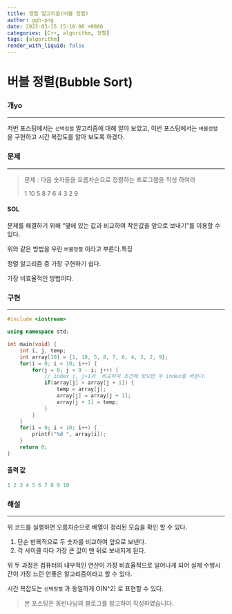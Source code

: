 ```yaml
---
title: 정렬 알고리즘(버블 정렬)
author: ggh-png
date: 2022-03-15 15:10:00 +0800
categories: [C++, algorithm, 정렬]
tags: [algorithm]
render_with_liquid: false
---
```


# 버블 정렬(Bubble Sort)

### 개yo

---

저번 포스팅에서는  `선택정렬` 알고리즘에 대해 알아 보았고, 이번 포스팅에서는 `버블정렬` 을 구현하고 시간 복잡도를 알아 보도록 하겠다.

### 문제

---

> 문제 : 다음 숫자들을 오름차순으로 정렬하는 프로그램을 작성 하여라
> 
> 
> 1 10 5 8 7 6 4 3 2 9 
> 

#### SOL  

문제를 해결하기 위해  “옆에 있는 값과 비교하여 작은값을 앞으로 보내기”를 이용할 수 있다. 

위와 같은 방법을 우린 `버블정렬` 이라고 부른다.특징

정렬 알고리즘 중 가장 구현하기 쉽다. 

가장 비효율적인 방법이다.  

### 구현

---

```cpp
#include <iostream>

using namespace std; 

int main(void) {
	int i, j, temp;
	int array[10] = {1, 10, 5, 8, 7, 6, 4, 3, 2, 9};
	for(i = 0; i < 10; i++) {
		for(j = 0; j < 9 - i; j++) {
			// index j, j+1과  비교하여 조건에 맞으면 두 index를 바꾼다. 
			if(array[j] > array[j + 1]) {
				temp = array[j];
				array[j] = array[j + 1];
				array[j + 1] = temp;
			}
		}
	}
	for(i = 0; i < 10; i++) {
		printf("%d ", array[i]);
	}
	return 0;
}
```

#### 출력 값

```cpp
1 2 3 4 5 6 7 8 9 10
```

### 해설

---

위 코드를 실행하면 오름차순으로 배열이 정리된 모습을 확인 할 수 있다. 

1. 단순 반복적으로 두 숫자를 비교하여 앞으로 보낸다.
2. 각 사이클 마다 가장 큰 값이 맨 뒤로 보내지게 된다. 

위 두 과정은 컴퓨터의 내부적인 연산이 가장 비효율적으로 일어나게 되어 실제 수행시간이 가장 느린 안좋은 알고리즘이라고 할 수 있다. 

 

시간 복잡도는 `선택정렬` 과 동일하게 O(N^2) 로 표현할 수 있다.   

> 본 포스팅은 동빈나님의 블로그를 참고하여 작성하였습니다.
>